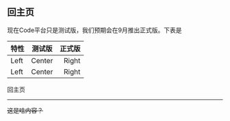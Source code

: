 回主页
----------

现在Code平台只是测试版，我们预期会在9月推出正式版。下表是

特性 | 测试版 | 正式版
:----------- | :-----------: | -----------:
Left         | Center        | Right
Left         | Center        | Right



回主页

-----


~~这是啥内容？~~

